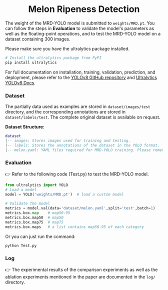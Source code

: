 # <div align="center">Melon Ripeness Detection</div>



The weight of the MRD-YOLO model is submitted to `weights/MRD.pt`.  You can follow the steps in **Evaluation** to validate the model's parameters as well as the floating-point operations, and to test the MRD-YOLO model on a dataset containing 300 images.



Please make sure you have the ultralytics package installed.

```py
# Install the ultralytics package from PyPI
pip install ultralytics
```

For full documentation on installation, training, validation, prediction, and deployment, please refer to the [YOLOv8 GitHub repository](https://github.com/ultralytics/ultralytics) and [Ultralytics YOLOv8 Docs](https://docs.ultralytics.com/).



### Dataset

The partially data used as examples are stored in  `dataset/images/test` directory,  and the corresponding annotations are stored in `dataset/labels/test`.  The complete original dataset is available on request.

**Dataset Structure:**

```lua
dataset
|-- images: Stores images used for training and testing.
|-- labels: Stores the annotations of the dataset in the YOLO format.
|-- melon.yaml: YAML files required for MRD-YOLO training. Please remember to replace the path with your own and note the space between the colon and the path.

```

### Evaluation

👉 Refer to the following code (Test.py) to test the MRD-YOLO model.

```python
from ultralytics import YOLO
# Load a model
model = YOLO('weights/MRD.pt')  # load a custom model
 
# Validate the model
metrics = model.val(data='dataset/melon.yaml',split='test',batch=1)  
metrics.box.map    # map50-95
metrics.box.map50  # map50
metrics.box.map75  # map75
metrics.box.maps   # a list contains map50-95 of each category

```

Or you can just run the command:

```python
python Test.py
```



### Log

👉 The experimental results of the comparison experiments as well as the ablation experiments mentioned in the paper are documented in the `log/` directory.
